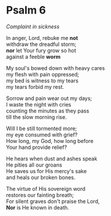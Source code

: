 # Psalm 6

*Complaint in sickness*

In anger, Lord, rebuke me **not**  
withdraw the dreadful storm;  
**nor** let Your fury grow so hot  
against a feeble **worm**

My soul's bowed down with heavy cares  
my flesh with pain oppressed;  
my bed is witness to my tears  
my tears forbid my rest.

Sorrow and pain wear out my days;  
I waste the night with cries  
counting the minutes as they pass  
till the slow morning rise.

Will I be still tormented more;  
my eye consumed with grief?  
How long, my God, how long before  
Your hand provide relief?

He hears when dust and ashes speak  
He pities all our groans  
He saves us for His mercy's sake  
and heals our broken bones.

The virtue of His sovereign word  
restores our fainting breath;  
For silent graves don't praise the Lord,  
**Nor** is He known in death.
